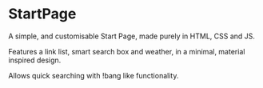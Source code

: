 # StartPage

A simple, and customisable Start Page, made purely in HTML, CSS and JS.

Features a link list, smart search box and weather, in a minimal, material inspired design.

Allows quick searching with !bang like functionality.
